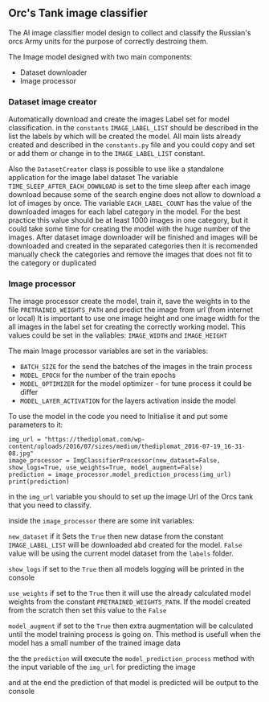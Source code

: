 ## Orc's Tank image classifier

The AI image classifier model design to collect and classify the Russian's orcs Army 
units for the purpose of correctly destroing them.

The Image model designed with two main components:
* Dataset downloader
* Image processor

### Dataset image creator

Automatically download and create the images Label set for model classification.
in the ``constants`` ``IMAGE_LABEL_LIST`` should be described in the list the labels 
by which will be created the model. All main lists already created and described in the 
```constants.py``` file and you could copy and set or add them or change in to the 
``IMAGE_LABEL_LIST`` constant. 

Also the ```DatasetCreator``` class is possible to use like a standalone application for 
the image label dataset
The variable ```TIME_SLEEP_AFTER_EACH_DOWNLOAD``` is set to the time sleep after each 
image download because some of the search engine does not allow to download a lot of 
images by once.
The variable ```EACH_LABEL_COUNT``` has the value of the downloaded images for each 
label category in the model. For the best practice this value should be at least 1000 
images in one category, but it could take some time for creating the model with the 
huge number of the images. After dataset image downloader will be finished and images 
will be downloaded and created in the separated categories then it is recomended 
manually check the categories and remove the images that does not fit to the category 
or duplicated

### Image processor

The image processor create the model, train it, save the weights in to the file 
```PRETRAINED_WEIGHTS_PATH``` and predict the image from url (from internet or local)
It is important to use one image height and one image width for the all images in the 
label set for creating the correctly working model. This values could be set in the 
valiables: ```IMAGE_WIDTH``` and ``IMAGE_HEIGHT``

The main Image processor variables are set in the variables:
* ```BATCH_SIZE``` for the send the batches of the images in the train process
* ```MODEL_EPOCH``` for the number of the train epochs
* ```MODEL_OPTIMIZER``` for the model optimizer - for tune process it could be differ
* ```MODEL_LAYER_ACTIVATION``` for the layers activation inside the model

To use the model in the code you need to Initialise it and put some parameters to it:

```
img_url = "https://thediplomat.com/wp-content/uploads/2016/07/sizes/medium/thediplomat_2016-07-19_16-31-08.jpg"
image_processor = ImgClassifierProcessor(new_dataset=False, show_logs=True, use_weights=True, model_augment=False)
prediction = image_processor.model_prediction_process(img_url)
print(prediction)
```

in the ``img_url`` variable you should to set up the image Url of the Orcs tank that you 
need to classify.

inside the ```image_processor``` there are some init variables:

``new_dataset`` if it Sets the `True` then new datase from the constant ``IMAGE_LABEL_LIST``
will be downloaded abd created for the model. ``False`` value will be using the current
model dataset from the ``labels`` folder.

``show_logs`` if set to the ``True`` then all models logging will be printed in the console

``use_weights`` if set to the ``True`` then it will use the already calculated model 
weights from the constant ```PRETRAINED_WEIGHTS_PATH```. If the model created from the 
scratch then set this value to the ``False``

```model_augment``` if set to the ``True`` then extra augmentation will be calculated 
until the model training process is going on. This method is usefull when the model 
has a small number of the trained image data

the the ```prediction``` will execute the ``model_prediction_process`` method with 
the input variable of the ``img_url`` for predicting the image

and at the end the prediction of that model is predicted will be output to the console

